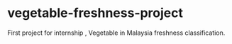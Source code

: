 # vegetable-freshness-project
First project for internship , Vegetable in Malaysia freshness classification.
